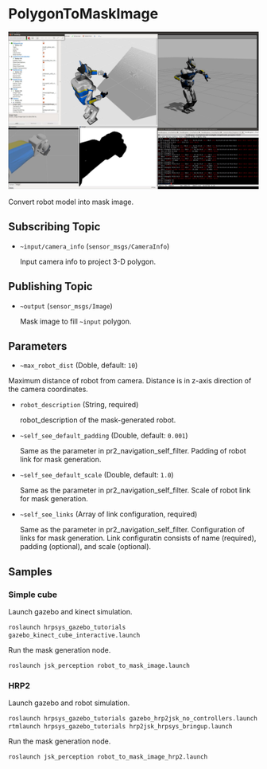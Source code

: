 # PolygonToMaskImage
![](images/robot_to_mask_image.png)

Convert robot model into mask image.

## Subscribing Topic
* `~input/camera_info` (`sensor_msgs/CameraInfo`)

  Input camera info to project 3-D polygon.

## Publishing Topic
* `~output` (`sensor_msgs/Image`)

  Mask image to fill `~input` polygon.

## Parameters
* `~max_robot_dist` (Doble, default: `10`)

Maximum distance of robot from camera.
Distance is in z-axis direction of the camera coordinates.
* `robot_description` (String, required)

  robot_description of the mask-generated robot.
* `~self_see_default_padding` (Double, default: `0.001`)

  Same as the parameter in pr2_navigation_self_filter.
  Padding of robot link for mask generation.
* `~self_see_default_scale` (Double, default: `1.0`)

  Same as the parameter in pr2_navigation_self_filter.
  Scale of robot link for mask generation.
* `~self_see_links` (Array of link configuration, required)

  Same as the parameter in pr2_navigation_self_filter.
  Configuration of links for mask generation.
  Link configuratin consists of name (required), padding (optional), and scale (optional).

## Samples

### Simple cube
Launch gazebo and kinect simulation.
```
roslaunch hrpsys_gazebo_tutorials gazebo_kinect_cube_interactive.launch
```
Run the mask generation node.
```
roslaunch jsk_perception robot_to_mask_image.launch
```

### HRP2
Launch gazebo and robot simulation.
```
roslaunch hrpsys_gazebo_tutorials gazebo_hrp2jsk_no_controllers.launch
rtmlaunch hrpsys_gazebo_tutorials hrp2jsk_hrpsys_bringup.launch
```
Run the mask generation node.
```
roslaunch jsk_perception robot_to_mask_image_hrp2.launch
```
